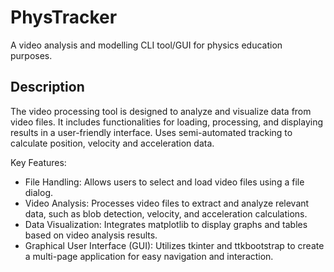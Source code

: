 # PhysTracker
A video analysis and modelling CLI tool/GUI for physics education purposes.

## Description
The video processing tool is designed to analyze and visualize data from video files. It includes functionalities for loading, processing, and displaying results in a user-friendly interface. Uses semi-automated tracking to calculate position, velocity and acceleration data.

Key Features:

- File Handling: Allows users to select and load video files using a file dialog.
- Video Analysis: Processes video files to extract and analyze relevant data, such as blob detection, velocity, and acceleration calculations.
- Data Visualization: Integrates matplotlib to display graphs and tables based on video analysis results.
- Graphical User Interface (GUI): Utilizes tkinter and ttkbootstrap to create a multi-page application for easy navigation and interaction.
